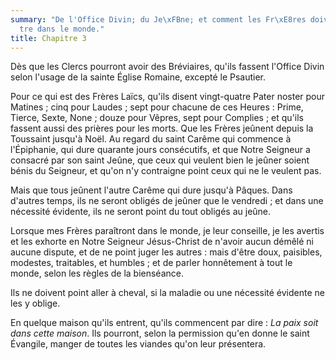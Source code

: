 ```yaml
---
summary: "De l'Office Divin; du Je\xFBne; et comment les Fr\xE8res doivent para\xEE\
  tre dans le monde."
title: Chapitre 3
---
```




Dès que les Clercs pourront avoir des Bréviaires, qu'ils fassent l'Office Divin selon l'usage de la sainte Église Romaine, excepté le Psautier.

Pour ce qui est des Frères Laïcs, qu'ils disent vingt-quatre Pater noster pour Matines ; cinq pour Laudes ; sept pour chacune de ces Heures : Prime, Tierce, Sexte, None ; douze pour Vêpres, sept pour Complies ; et qu'ils fassent aussi des prières pour les morts. Que les Frères jeûnent depuis la Toussaint jusqu'à Noël. Au regard du saint Carême qui commence à l'Épiphanie, qui dure quarante jours consécutifs, et que Notre Seigneur a consacré par son saint Jeûne, que ceux qui veulent bien le jeûner soient bénis du Seigneur, et qu'on n'y contraigne point ceux qui ne le veulent pas.

Mais que tous jeûnent l'autre Carême qui dure jusqu'à Pâques. Dans d'autres temps, ils ne seront obligés de jeûner que le vendredi ; et dans une nécessité évidente, ils ne seront point du tout obligés au jeûne. 

Lorsque mes Frères paraîtront dans le monde, je leur conseille, je les avertis et les exhorte en Notre Seigneur Jésus-Christ de n'avoir aucun démêlé ni aucune dispute, et de ne point juger les autres : mais d'être doux, paisibles, modestes, traitables, et humbles ; et de parler honnêtement à tout le monde, selon les règles de la bienséance.

Ils ne doivent point aller à cheval, si la maladie ou une nécessité évidente ne les y oblige. 

En quelque maison qu'ils entrent, qu'ils commencent par dire : *La paix soit dans cette maison*. Ils pourront, selon la permission qu'en donne le saint Évangile, manger de toutes les viandes qu'on leur présentera.
